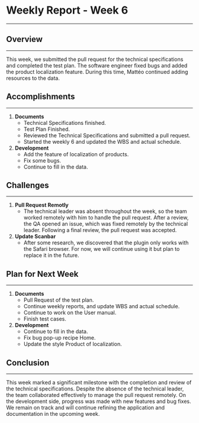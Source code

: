 # Weekly Report - Week 6

---

## Overview

---

This week, we submitted the pull request for the technical specifications and completed the test plan. 
The software engineer fixed bugs and added the product localization feature. 
During this time, Mattéo continued adding resources to the data.

## Accomplishments

---

1. **Documents**
   - Technical Specifications finished.
   - Test Plan Finished.
   - Reviewed the Technical Specifications and submitted a pull request.
   - Started the weekly 6 and updated the WBS and actual schedule.
2. **Development**
   - Add the feature of localization of products.
   - Fix some bugs.
   - Continue to fill in the data.

## Challenges

---

1. **Pull Request Remotly**
   - The technical leader was absent throughout the week, so the team worked remotely with him to handle the pull request. After a review, the QA opened an issue, which was fixed remotely by the technical leader. Following a final review, the pull request was accepted.
2. **Update Scanbar**
   - After some research, we discovered that the plugin only works with the Safari browser. For now, we will continue using it but plan to replace it in the future.

## Plan for Next Week

---

1. **Documents**
   - Pull Request of the test plan.
   - Continue weekly reports, and update WBS and actual schedule.
   - Continue to work on the User manual.
   - Finish test cases.
2. **Development**
   - Continue to fill in the data.
   - Fix bug pop-up recipe Home.
   - Update the style Product of localization.


## Conclusion

---

This week marked a significant milestone with the completion and review of the technical specifications. 
Despite the absence of the technical leader, the team collaborated effectively to manage the pull request remotely. 
On the development side, progress was made with new features and bug fixes. We remain on track and will continue refining the application and documentation in the upcoming week.